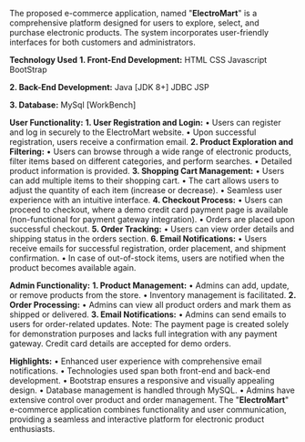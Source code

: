The proposed e-commerce application, named "**ElectroMart**" is a comprehensive platform designed for users to explore, select, and purchase electronic products. The system incorporates user-friendly interfaces for both customers and administrators.<br>

**Technology Used**
**1. Front-End Development:**
HTML
CSS
Javascript
BootStrap

**2. Back-End Development:**
Java [JDK 8+]
JDBC
JSP

**3. Database:**
MySql [WorkBench]

**User Functionality:**
**1.	User Registration and Login:**
•	Users can register and log in securely to the ElectroMart website.
•	Upon successful registration, users receive a confirmation email.
**2.	Product Exploration and Filtering:**
•	Users can browse through a wide range of electronic products, filter items based on different categories, and perform searches.
•	Detailed product information is provided.
**3.	Shopping Cart Management:**
•	Users can add multiple items to their shopping cart.
•	The cart allows users to adjust the quantity of each item (increase or decrease).
•	Seamless user experience with an intuitive interface.
**4.	Checkout Process:**
•	Users can proceed to checkout, where a demo credit card payment page is available (non-functional for payment gateway integration).
•	Orders are placed upon successful checkout.
**5.	Order Tracking:**
•	Users can view order details and shipping status in the orders section.
**6.	Email Notifications:**
•	Users receive emails for successful registration, order placement, and shipment confirmation.
•	In case of out-of-stock items, users are notified when the product becomes available again.

**Admin Functionality:**
**1.	Product Management:**
•	Admins can add, update, or remove products from the store.
•	Inventory management is facilitated.
**2.	Order Processing:**
•	Admins can view all product orders and mark them as shipped or delivered.
**3.	Email Notifications:**
•	Admins can send emails to users for order-related updates.
Note: The payment page is created solely for demonstration purposes and lacks full integration with any payment gateway. Credit card details are accepted for demo orders.

**Highlights:**
•	Enhanced user experience with comprehensive email notifications.
•	Technologies used span both front-end and back-end development.
•	Bootstrap ensures a responsive and visually appealing design.
•	Database management is handled through MySQL.
•	Admins have extensive control over product and order management.
The "**ElectroMart**" e-commerce application combines functionality and user communication, providing a seamless and interactive platform for electronic product enthusiasts.



